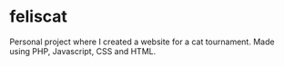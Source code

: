 # feliscat
Personal project where I created a website for a cat tournament. Made using PHP, Javascript, CSS and HTML. 
